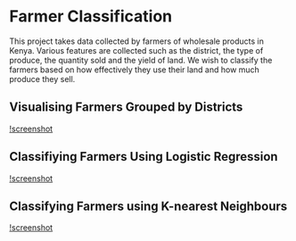 # Farmer Classification
This project takes data collected by farmers of wholesale products in Kenya. Various features are collected such as the district, the type of produce, the quantity sold and the yield of land. We wish to classify the farmers based on how effectively they use their land and how much produce they sell.

## Visualising Farmers Grouped by Districts
[!screenshot](Images/GroupingAnalysis.png)

## Classifiying Farmers Using Logistic Regression
[!screenshot](Images/LogisticAnalysis.png)

## Classifying Farmers using K-nearest Neighbours
[!screenshot](Images/KNNAnalysis.png)
